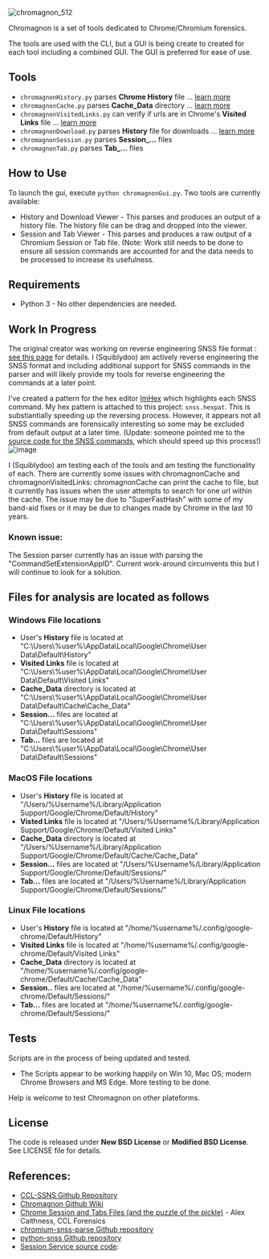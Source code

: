 ![chromagnon_512](https://user-images.githubusercontent.com/77356206/228214907-c973f2d3-c784-4ab7-a869-3f5df5afe39b.png)

Chromagnon is a set of tools dedicated to Chrome/Chromium forensics.

The tools are used with the CLI, but a GUI is being create to created for each tool including a combined GUI. The GUI is preferred for ease of use.

## Tools
* `chromagnonHistory.py` parses **Chrome History** file ... [learn more](https://github.com/JRBANCEL/Chromagnon/wiki/ChromagnonHistory-=-chromagnonHistory.py)
* `chromagnonCache.py` parses **Cache_Data** directory ... [learn more](https://github.com/JRBANCEL/Chromagnon/wiki/ChromagnonCache-=-chromagnonCache.py)
* `chromagnonVisitedLinks.py` can verify if urls are in Chrome's **Visited Links** file ... [learn more](https://github.com/JRBANCEL/Chromagnon/wiki/ChromagnonVisitedLinks-=-chromagnonVisitedLinks.py)
* `chromagnonDownload.py` parses **History** file for downloads ... [learn more](https://github.com/JRBANCEL/Chromagnon/wiki/ChromagnonDownload-=-chromagnonDownload.py)
* `chromagnonSession.py` parses **Session_...** files 
* `chromagnonTab.py` parses **Tab_...** files

## How to Use
To launch the gui, execute `python chromagnonGui.py`. Two tools are currently available:
* History and Download Viewer - This parses and produces an output of a history file. The history file can be drag and dropped into the viewer.
* Session and Tab Viewer - This parses and produces a raw output of a Chromium Session or Tab file. (Note: Work still needs to be done to ensure all session commands are accounted for and the data needs to be processed to increase its usefulness.


## Requirements 
* Python 3 - No other dependencies are needed.


## Work In Progress
The original creator was working on reverse engineering SNSS file format : [see this page](https://github.com/JRBANCEL/Chromagnon/wiki/Reverse-Engineering-SSNS-Format) for details. I (Squiblydoo) am actively reverse engineering the SNSS format and including additional support for SNSS commands in the parser and will likely provide my tools for reverse engineering the commands at a later point.

I've created a pattern for the hex editor [ImHex](https://github.com/WerWolv/ImHex) which highlights each SNSS command. My hex pattern is attached to this project: `snss.hexpat`. This is substiantially speeding up the reversing process. However, it appears not all SNSS commands are forensically interesting so some may be excluded from default output at a later time. (Update: someone pointed me to the [source code for the SNSS commands](https://source.chromium.org/chromium/chromium/src/+/main:components/sessions/core/session_service_commands.cc;l=28;drc=38321ee39cd73ac2d9d4400c56b90613dee5fe29), which should speed up this process!)
![image](https://user-images.githubusercontent.com/77356206/206008380-678d3cac-1fa2-413d-91f0-28ca3d23f9a8.png)


I (Squiblydoo) am testing each of the tools and am testing the functionality of each. 
There are currently some issues with chromagnonCache and chromagnonVisitedLinks: chromagnonCache can print the cache to file, but it currently has issues when the user attempts to search for one url within the cache. The issue may be due to "SuperFastHash" with some of my band-aid fixes or it may be due to changes made by Chrome in the last 10 years. 

### Known issue:
The Session parser currently has an issue with parsing the "CommandSetExtensionAppID". Current work-around circumvents this but I will continue to look for a solution.

## Files for analysis are located as follows
### Windows File locations
* User's **History** file is located at "C:\Users\\%user%\AppData\Local\Google\Chrome\User Data\Default\History"
* **Visited Links** file is located at "C:\Users\\%user%\AppData\Local\Google\Chrome\User Data\Default\Visited Links"
* **Cache_Data** directory is located at "C:\Users\\%user%\AppData\Local\Google\Chrome\User Data\Default\Cache\Cache_Data"
* **Session...** files are located at "C:\Users\\%user%\AppData\Local\Google\Chrome\User Data\Default\Sessions\"
* **Tab...** files are located at "C:\Users\\%user%\AppData\Local\Google\Chrome\User Data\Default\Sessions\"

### MacOS File locations
* User's **History** file is located at "/Users/%Username%/Library/Application Support/Google/Chrome/Default/History"
* **Visted Links** file is located at "/Users/%Username%/Library/Application Support/Google/Chrome/Default/Visited Links"
* **Cache_Data** directory is located at "/Users/%Username%/Library/Application Support/Google/Chrome/Default/Cache/Cache_Data"
* **Session...** files are located at "/Users/%Username%/Library/Application Support/Google/Chrome/Default/Sessions/"
* **Tab...** files are located at "/Users/%Username%/Library/Application Support/Google/Chrome/Default/Sessions/"

### Linux File locations
* User's **History** file is located at "/home/%username%/.config/google-chrome/Default/History"
* **Visited Links** file is located at "/home/%username%/.config/google-chrome/Default/Visited Links"
* **Cache_Data** directory is located at "/home/%username%/.config/google-chrome/Default/Cache/Cache_Data"
* **Session..** files are located at "/home/%username%/.config/google-chrome/Default/Sessions/"
* **Tab...** files are located at "/home/%username%/.config/google-chrome/Default/Sessions/"

## Tests
Scripts are in the process of being updated and tested.
* The Scripts appear to be working happily on Win 10, Mac OS; modern Chrome Browsers and MS Edge. More testing to be done.

Help is welcome to test Chromagnon on other plateforms.

## License
The code is released under **New BSD License** or **Modified BSD License**. See LICENSE file for details.

## References:
* [CCL-SSNS Github Repository](https://github.com/cclgroupltd/ccl-ssns)
* [Chromagnon Github Wiki](https://github.com/JRBANCEL/Chromagnon/wiki)
* [Chrome Session and Tabs Files (and the puzzle of the pickle)](https://digitalinvestigation.wordpress.com/2012/09/03/chrome-session-and-tabs-files-and-the-puzzle-of-the-pickle/#comments) - Alex Caithness, CCL Forensics 
* [chromium-snss-parse Github repository](https://github.com/instance01/chromium-snss-parse)
* [python-snss Github repository](https://github.com/deactivated/python-snss/blob/master/snss/constants.py)
* [Session Service source code](https://source.chromium.org/chromium/chromium/src/+/main:components/sessions/core/session_service_commands.cc): 
